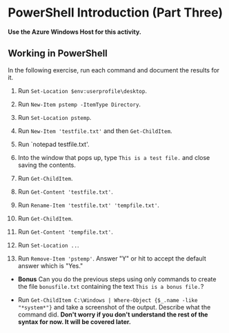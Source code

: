 # PowerShell Introduction (Part Three)

**Use the Azure Windows Host for this activity.**

## Working in PowerShell

In the following exercise, run each command and document the results for it.

1. Run `Set-Location $env:userprofile\desktop`.

1. Run `New-Item pstemp -ItemType Directory`.

1. Run `Set-Location pstemp`.

1. Run `New-Item 'testfile.txt'` and then `Get-ChildItem`.

1. Run `notepad testfile.txt'.

1. Into the window that pops up, type `This is a test file.` and close saving the contents.
    
1. Run `Get-ChildItem`.

1. Run `Get-Content 'testfile.txt'`.

1. Run `Rename-Item 'testfile.txt' 'tempfile.txt'`.

1. Run `Get-ChildItem`.

1. Run `Get-Content 'tempfile.txt'`.

1. Run `Set-Location ..`.

1. Run `Remove-Item 'pstemp'`.  Answer "Y" or hit <Enter> to accept the default answer which is "Yes."

- **Bonus** Can you do the previous steps using only commands to create the file `bonusfile.txt` containing the text `This is a bonus file.`?

- Run `Get-ChildItem C:\Windows | Where-Object {$_.name -like "*system*"}` and take a screenshot of the output. Describe what the command did.  **Don't worry if you don't understand the rest of the syntax for now.  It will be covered later.**
